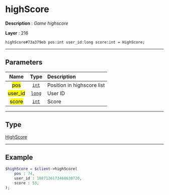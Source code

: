 # highScore

**Description** : *Game highscore*

**Layer** : 216

```tl
highScore#73a379eb pos:int user_id:long score:int = HighScore;
```

---

## Parameters

| Name | Type | Description |
| :---: | :---: | :--- |
| <mark>pos</mark> | [`int`](type/int) | Position in highscore list |
| <mark>user_id</mark> | [`long`](type/long) | User ID |
| <mark>score</mark> | [`int`](type/int) | Score |

---

## Type

[HighScore](type/HighScore)

---

## Example

```php
$highScore = $client->highScore(
	pos : 74,
	user_id : 1887126173468630720,
	score : 53,
);
```